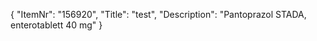 {
  "ItemNr": "156920",
  "Title": "test",
  "Description": "Pantoprazol STADA, enterotablett 40 mg"
}